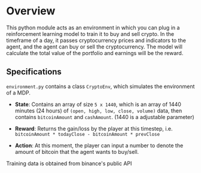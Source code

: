 # Overview

This python module acts as an environment in which you can plug in a reinforcement learning model to train it to buy and sell crypto. In the timeframe of a day, it passes cryptocurrency prices and indicators to the agent, and the agent can buy or sell the cryptocurrency. The model will calculate the total value of the portfolio and earnings will be the reward.

## Specifications
`environment.py` contains a class `CryptoEnv`, which simulates the environment of a MDP.

- **State**: Contains an array of size `5 x 1440`, which is an array of 1440 minutes (24 hours) of `(open, high, low, close, volume)` data, then contains `bitcoinAmount` and `cashAmount`. (1440 is a adjustable parameter)

- **Reward**: Returns the gain/loss by the player at this timestep, i.e. `bitcoinAmount * todayClose - bitcoinAmount * prevClose`

- **Action**: At this moment, the player can input a number to denote the amount of bitcoin that the agent wants to buy/sell.

Training data is obtained from binance's public API
